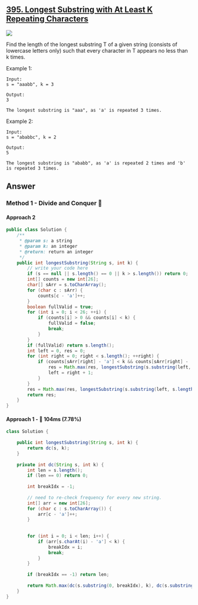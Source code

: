 ## [395. Longest Substring with At Least K Repeating Characters](https://leetcode.com/problems/longest-substring-with-at-least-k-repeating-characters/)
![](https://github.com/weltond/DataStructure/blob/master/medium.PNG)

Find the length of the longest substring T of a given string (consists of lowercase letters only) such that every character in T appears no less than k times.

Example 1:

```
Input:
s = "aaabb", k = 3

Output:
3

The longest substring is "aaa", as 'a' is repeated 3 times.
```

Example 2:

```
Input:
s = "ababbc", k = 2

Output:
5

The longest substring is "ababb", as 'a' is repeated 2 times and 'b' is repeated 3 times.
```

## Answer
### Method 1 - Divide and Conquer :rabbit:
#### Approach 2 

```java
public class Solution {
    /**
     * @param s: a string
     * @param k: an integer
     * @return: return an integer
     */
    public int longestSubstring(String s, int k) {
        // write your code here
        if (s == null || s.length() == 0 || k > s.length()) return 0;
        int[] counts = new int[26];
        char[] sArr = s.toCharArray();
        for (char c : sArr) {
            counts[c - 'a']++;
        }
        boolean fullValid = true;
        for (int i = 0; i < 26; ++i) {
            if (counts[i] > 0 && counts[i] < k) {
                fullValid = false;
                break;
            }
        }
        if (fullValid) return s.length();
        int left = 0, res = 0;
        for (int right = 0; right < s.length(); ++right) {
            if (counts[sArr[right] - 'a'] < k && counts[sArr[right] - 'a'] > 0) {
                res = Math.max(res, longestSubstring(s.substring(left, right), k));
                left = right + 1;
            }
        }
        res = Math.max(res, longestSubstring(s.substring(left, s.length()), k));
        return res;
    }
}
```

#### Approach 1 - :turtle: 104ms (7.78%)

```java
class Solution {
    
    public int longestSubstring(String s, int k) {
        return dc(s, k);
    }
    
    private int dc(String s, int k) {
        int len = s.length();
        if (len == 0) return 0;
        
        int breakIdx = -1;
        
        // need to re-check frequency for every new string.
        int[] arr = new int[26];
        for (char c : s.toCharArray()) {
            arr[c - 'a']++;
        }
        
        
        for (int i = 0; i < len; i++) {
            if (arr[s.charAt(i) - 'a'] < k) {
                breakIdx = i;
                break;
            }
        }
        
        if (breakIdx == -1) return len;
        
        return Math.max(dc(s.substring(0, breakIdx), k), dc(s.substring(breakIdx + 1), k));
    }
}
```
